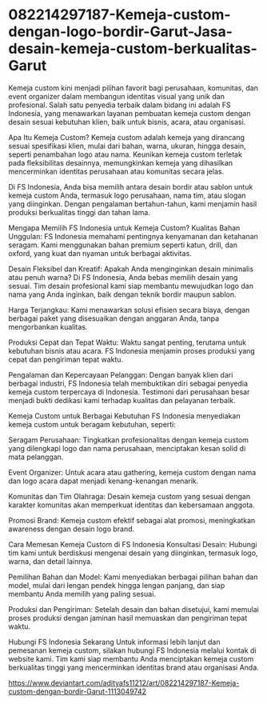 # 082214297187-Kemeja-custom-dengan-logo-bordir-Garut-Jasa-desain-kemeja-custom-berkualitas-Garut
Kemeja custom kini menjadi pilihan favorit bagi perusahaan, komunitas, dan event organizer dalam membangun identitas visual yang unik dan profesional. Salah satu penyedia terbaik dalam bidang ini adalah FS Indonesia, yang menawarkan layanan pembuatan kemeja custom dengan desain sesuai kebutuhan klien, baik untuk bisnis, acara, atau organisasi.

Apa Itu Kemeja Custom?
Kemeja custom adalah kemeja yang dirancang sesuai spesifikasi klien, mulai dari bahan, warna, ukuran, hingga desain, seperti penambahan logo atau nama. Keunikan kemeja custom terletak pada fleksibilitas desainnya, memungkinkan kemeja yang dihasilkan mencerminkan identitas perusahaan atau komunitas secara jelas.

Di FS Indonesia, Anda bisa memilih antara desain bordir atau sablon untuk kemeja custom Anda, termasuk logo perusahaan, nama tim, atau slogan yang diinginkan. Dengan pengalaman bertahun-tahun, kami menjamin hasil produksi berkualitas tinggi dan tahan lama.

Mengapa Memilih FS Indonesia untuk Kemeja Custom?
Kualitas Bahan Unggulan: FS Indonesia memahami pentingnya kenyamanan dan ketahanan seragam. Kami menggunakan bahan premium seperti katun, drill, dan oxford, yang kuat dan nyaman untuk berbagai aktivitas.

Desain Fleksibel dan Kreatif: Apakah Anda menginginkan desain minimalis atau penuh warna? Di FS Indonesia, Anda bebas memilih desain yang sesuai. Tim desain profesional kami siap membantu mewujudkan logo dan nama yang Anda inginkan, baik dengan teknik bordir maupun sablon.

Harga Terjangkau: Kami menawarkan solusi efisien secara biaya, dengan berbagai paket yang disesuaikan dengan anggaran Anda, tanpa mengorbankan kualitas.

Produksi Cepat dan Tepat Waktu: Waktu sangat penting, terutama untuk kebutuhan bisnis atau acara. FS Indonesia menjamin proses produksi yang cepat dan pengiriman tepat waktu.

Pengalaman dan Kepercayaan Pelanggan: Dengan banyak klien dari berbagai industri, FS Indonesia telah membuktikan diri sebagai penyedia kemeja custom terpercaya di Indonesia. Testimoni dari perusahaan besar menjadi bukti dedikasi kami terhadap kualitas dan pelayanan terbaik.

Kemeja Custom untuk Berbagai Kebutuhan
FS Indonesia menyediakan kemeja custom untuk beragam kebutuhan, seperti:

Seragam Perusahaan: Tingkatkan profesionalitas dengan kemeja custom yang dilengkapi logo dan nama perusahaan, menciptakan kesan solid di mata pelanggan.

Event Organizer: Untuk acara atau gathering, kemeja custom dengan nama dan logo acara dapat menjadi kenang-kenangan menarik.

Komunitas dan Tim Olahraga: Desain kemeja custom yang sesuai dengan karakter komunitas akan memperkuat identitas dan kebersamaan anggota.

Promosi Brand: Kemeja custom efektif sebagai alat promosi, meningkatkan awareness dengan desain logo brand.

Cara Memesan Kemeja Custom di FS Indonesia
Konsultasi Desain: Hubungi tim kami untuk berdiskusi mengenai desain yang diinginkan, termasuk logo, warna, dan detail lainnya.

Pemilihan Bahan dan Model: Kami menyediakan berbagai pilihan bahan dan model, mulai dari lengan pendek hingga lengan panjang, dan siap membantu Anda memilih yang paling sesuai.

Produksi dan Pengiriman: Setelah desain dan bahan disetujui, kami memulai proses produksi dengan jaminan hasil memuaskan dan pengiriman tepat waktu.

Hubungi FS Indonesia Sekarang
Untuk informasi lebih lanjut dan pemesanan kemeja custom, silakan hubungi FS Indonesia melalui kontak di website kami. Tim kami siap membantu Anda menciptakan kemeja custom berkualitas tinggi yang mencerminkan identitas brand atau organisasi Anda.

https://www.deviantart.com/adityafs11212/art/082214297187-Kemeja-custom-dengan-bordir-Garut-1113049742
